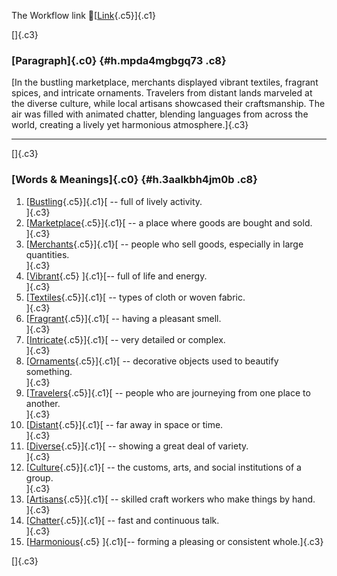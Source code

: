 The Workflow link
👏[[Link](https://www.google.com/url?q=http://www.google.com&sa=D&source=editors&ust=1758940073082063&usg=AOvVaw1pc5vg-nriViloA4uq03EV){.c5}]{.c1}

[]{.c3}

### [Paragraph]{.c0} {#h.mpda4mgbgq73 .c8}

[In the bustling marketplace, merchants displayed vibrant textiles,
fragrant spices, and intricate ornaments. Travelers from distant lands
marveled at the diverse culture, while local artisans showcased their
craftsmanship. The air was filled with animated chatter, blending
languages from across the world, creating a lively yet harmonious
atmosphere.]{.c3}

------------------------------------------------------------------------

[]{.c3}

### [Words & Meanings]{.c0} {#h.3aalkbh4jm0b .c8}

1.  [[Bustling](https://www.google.com/url?q=http://www.google.com&sa=D&source=editors&ust=1758940073082827&usg=AOvVaw1w9KjHmli_BdxY9C8aIxnt){.c5}]{.c1}[ --
    full of lively activity.\
    ]{.c3}
2.  [[Marketplace](https://www.google.com/url?q=http://www.google.com&sa=D&source=editors&ust=1758940073083088&usg=AOvVaw2gGv6_q30Jxu7ymXzgOYih){.c5}]{.c1}[ --
    a place where goods are bought and sold.\
    ]{.c3}
3.  [[Merchants](https://www.google.com/url?q=http://www.google.com&sa=D&source=editors&ust=1758940073083343&usg=AOvVaw1iDnCcb3c-rUHdhp2NdcYT){.c5}]{.c1}[ --
    people who sell goods, especially in large quantities.\
    ]{.c3}
4.  [[Vibrant](https://www.google.com/url?q=http://www.google.com&sa=D&source=editors&ust=1758940073083471&usg=AOvVaw1RPtQZxxb0GCVM6XblBjpH){.c5}
    ]{.c1}[-- full of life and energy.\
    ]{.c3}
5.  [[Textiles](https://www.google.com/url?q=http://www.google.com&sa=D&source=editors&ust=1758940073083591&usg=AOvVaw3Bi0q4MusFWStn_Om4S3hQ){.c5}]{.c1}[ --
    types of cloth or woven fabric.\
    ]{.c3}
6.  [[Fragrant](https://www.google.com/url?q=http://www.google.com&sa=D&source=editors&ust=1758940073083710&usg=AOvVaw2NSKyZ5RwLUpP6xB1Xs62j){.c5}]{.c1}[ --
    having a pleasant smell.\
    ]{.c3}
7.  [[Intricate](https://www.google.com/url?q=http://www.google.com&sa=D&source=editors&ust=1758940073083813&usg=AOvVaw1y9lk-HfE7Rk6316TnACW6){.c5}]{.c1}[ --
    very detailed or complex.\
    ]{.c3}
8.  [[Ornaments](https://www.google.com/url?q=http://www.google.com&sa=D&source=editors&ust=1758940073083915&usg=AOvVaw3ogK5gXLWu9OjyYJzv9TE-){.c5}]{.c1}[ --
    decorative objects used to beautify something.\
    ]{.c3}
9.  [[Travelers](https://www.google.com/url?q=http://www.google.com&sa=D&source=editors&ust=1758940073084050&usg=AOvVaw1MTsURJy7dKW8pLeOQt8Dk){.c5}]{.c1}[ --
    people who are journeying from one place to another.\
    ]{.c3}
10. [[Distant](https://www.google.com/url?q=http://www.google.com&sa=D&source=editors&ust=1758940073084179&usg=AOvVaw0TuGDvg3ST1DiPoTJjsR8k){.c5}]{.c1}[ --
    far away in space or time.\
    ]{.c3}
11. [[Diverse](https://www.google.com/url?q=http://www.google.com&sa=D&source=editors&ust=1758940073084324&usg=AOvVaw0HT7TPkNO8-g4s5Kyv8RmH){.c5}]{.c1}[ --
    showing a great deal of variety.\
    ]{.c3}
12. [[Culture](https://www.google.com/url?q=http://www.google.com&sa=D&source=editors&ust=1758940073084437&usg=AOvVaw2P1HnzBLrNoipCkSkrOOL_){.c5}]{.c1}[ --
    the customs, arts, and social institutions of a group.\
    ]{.c3}
13. [[Artisans](https://www.google.com/url?q=http://www.google.com&sa=D&source=editors&ust=1758940073084613&usg=AOvVaw0yoSxQ-t-zw9O5WT4IvWYk){.c5}]{.c1}[ --
    skilled craft workers who make things by hand.\
    ]{.c3}
14. [[Chatter](https://www.google.com/url?q=http://www.google.com&sa=D&source=editors&ust=1758940073084819&usg=AOvVaw33KpCOv0J4PSxitGIF1iIw){.c5}]{.c1}[ --
    fast and continuous talk.\
    ]{.c3}
15. [[Harmonious](https://www.google.com/url?q=http://www.google.com&sa=D&source=editors&ust=1758940073084967&usg=AOvVaw2DAYikT96kEaY-N7bmQEJj){.c5}
    ]{.c1}[-- forming a pleasing or consistent whole.]{.c3}

[]{.c3}
